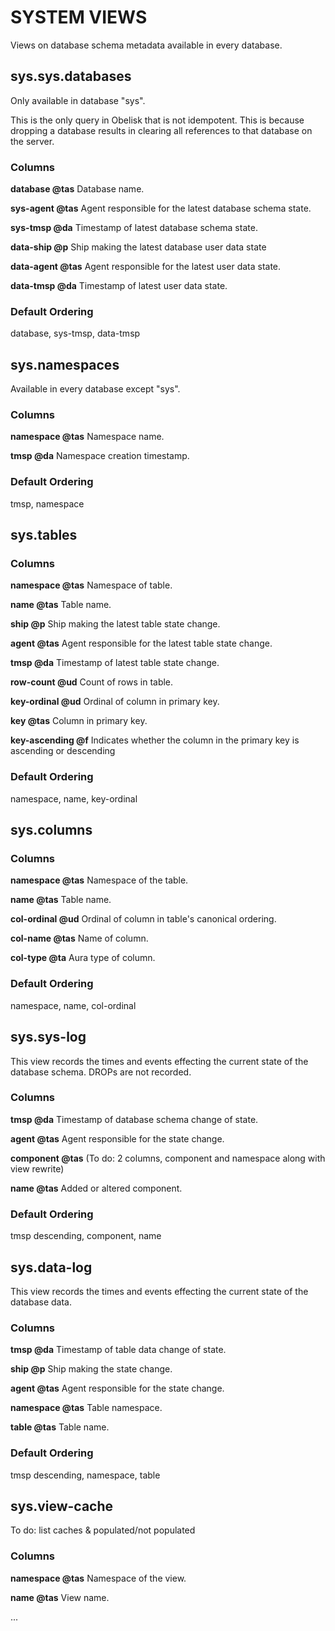 # SYSTEM VIEWS

Views on database schema metadata available in every database.

## sys.sys.databases

Only available in database "sys".

This is the only query in Obelisk that is not idempotent. This is because dropping a database results in clearing all references to that database on the server.

### Columns

**database @tas** Database name.

**sys-agent @tas** Agent responsible for the latest database schema state.

**sys-tmsp @da** Timestamp of latest database schema state.

**data-ship @p** Ship making the latest database user data state

**data-agent @tas** Agent responsible for the latest user data state.

**data-tmsp @da** Timestamp of latest user data state.

### Default Ordering

database, sys-tmsp, data-tmsp

## sys.namespaces

Available in every database except "sys".

### Columns

**namespace @tas** Namespace name.

**tmsp @da** Namespace creation timestamp.

### Default Ordering

tmsp, namespace

## sys.tables

### Columns

**namespace @tas** Namespace of table.

**name @tas** Table name.

**ship @p** Ship making the latest table state change.

**agent @tas** Agent responsible for the latest table state change.

**tmsp @da** Timestamp of latest table state change.

**row-count @ud** Count of rows in table.

**key-ordinal @ud** Ordinal of column in primary key.

**key @tas** Column in primary key.

**key-ascending @f** Indicates whether the column in the primary key is ascending or descending

### Default Ordering

namespace, name, key-ordinal

## sys.columns

### Columns

**namespace @tas**  Namespace of the table.

**name @tas** Table name.

**col-ordinal @ud** Ordinal of column in table's canonical ordering.

**col-name @tas** Name of column.

**col-type @ta** Aura type of column.

### Default Ordering

namespace, name, col-ordinal

## sys.sys-log

This view records the times and events effecting the current state of the database schema.
DROPs are not recorded.

### Columns

**tmsp @da** Timestamp of database schema change of state.

**agent @tas** Agent responsible for the state change.

**component @tas** (To do: 2 columns, component and namespace along with view rewrite)

**name @tas** Added or altered component.

### Default Ordering

tmsp descending, component, name

## sys.data-log

This view records the times and events effecting the current state of the database data.

### Columns

**tmsp @da**  Timestamp of table data change of state.

**ship @p** Ship making the state change.

**agent @tas** Agent responsible for the state change.

**namespace @tas** Table namespace.

**table @tas** Table name.

### Default Ordering

tmsp descending, namespace, table

## sys.view-cache

To do: list caches & populated/not populated

### Columns

**namespace @tas**  Namespace of the view.

**name @tas** View name.

...
